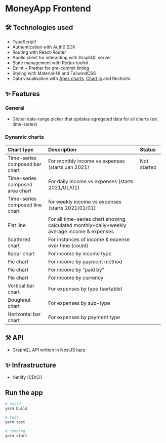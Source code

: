 # MoneyApp Frontend

## 🛠️ Technologies used

- TypeScript!
- Authentication with Auth0 SDK
- Routing with React-Router
- Apollo client for interacting with GraphQL server
- State management with Redux toolkit
- Eslint + Prettier for  pre-commit linting
- Styling with Material-UI and TailwindCSS
- Data visualisation with [Apex charts](https://apexcharts.com/docs/react-charts/), [Chart.js](https://react-chartjs-2.netlify.app/examples) and Recharts

## ✨ Features
### General
- Global date-range picker that updates agregated data for all charts (exl, time-series)

### Dynamic charts
| Chart type | Description | Status |
| :--- | :---- | :--- |
| Time-series composed bar chart | For monthly income vs expenses (starts Jan 2021) | Not started|
| Time-series composed area chart   | For daily income vs expenses (starts 2021/01/01) ||
| Time-series composed line chart  | for weekly income vs expenses (starts 2021/01/01) ||
| Flat line | For all time-series chart showing calculated monthly+daily+weekly average income & expenses| |
| Scattered chart | For instances of income & expense over time (count) ||
| Radar chart | For income by income type ||
| Pie chart | For income by payment method ||
| Pie chart | For income by "paid by" ||
| Pie chart | For income by currency ||
| Vertical bar chart | For expenses by type (sortable) ||
| Doughnut chart | For expenses by sub-type ||
| Horizontal bar chart | For expenses by payment type ||

## ⚒️ API
- GraphQL API written in NestJS [here](https://github.com/Mingyang-Li/moneyapp-api)

## ✨ Infrastructure
- Netlify (CD\CI)

## Run the app
```bash
# build
yarn build

# test
yarn test

# running
yarn start
```
